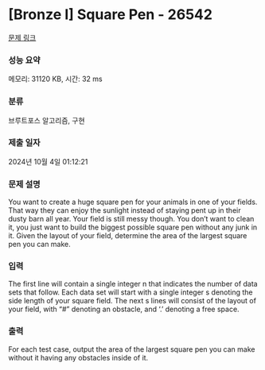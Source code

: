# [Bronze I] Square Pen - 26542 

[문제 링크](https://www.acmicpc.net/problem/26542) 

### 성능 요약

메모리: 31120 KB, 시간: 32 ms

### 분류

브루트포스 알고리즘, 구현

### 제출 일자

2024년 10월 4일 01:12:21

### 문제 설명

<p>You want to create a huge square pen for your animals in one of your fields. That way they can enjoy the sunlight instead of staying pent up in their dusty barn all year. Your field is still messy though. You don’t want to clean it, you just want to build the biggest possible square pen without any junk in it. Given the layout of your field, determine the area of the largest square pen you can make.</p>

### 입력 

 <p>The first line will contain a single integer n that indicates the number of data sets that follow. Each data set will start with a single integer s denoting the side length of your square field. The next s lines will consist of the layout of your field, with “#” denoting an obstacle, and ‘.’ denoting a free space.</p>

### 출력 

 <p>For each test case, output the area of the largest square pen you can make without it having any obstacles inside of it.</p>

